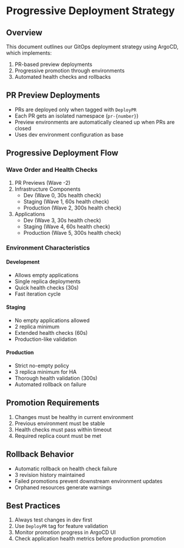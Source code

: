# Progressive Deployment Strategy

## Overview

This document outlines our GitOps deployment strategy using ArgoCD, which implements:

1. PR-based preview deployments
2. Progressive promotion through environments
3. Automated health checks and rollbacks

## PR Preview Deployments

- PRs are deployed only when tagged with `DeployPR`
- Each PR gets an isolated namespace (`pr-{number}`)
- Preview environments are automatically cleaned up when PRs are closed
- Uses dev environment configuration as base

## Progressive Deployment Flow

### Wave Order and Health Checks

1. PR Previews (Wave -2)
2. Infrastructure Components
   - Dev (Wave 0, 30s health check)
   - Staging (Wave 1, 60s health check)
   - Production (Wave 2, 300s health check)
3. Applications
   - Dev (Wave 3, 30s health check)
   - Staging (Wave 4, 60s health check)
   - Production (Wave 5, 300s health check)

### Environment Characteristics

#### Development

- Allows empty applications
- Single replica deployments
- Quick health checks (30s)
- Fast iteration cycle

#### Staging

- No empty applications allowed
- 2 replica minimum
- Extended health checks (60s)
- Production-like validation

#### Production

- Strict no-empty policy
- 3 replica minimum for HA
- Thorough health validation (300s)
- Automated rollback on failure

## Promotion Requirements

1. Changes must be healthy in current environment
2. Previous environment must be stable
3. Health checks must pass within timeout
4. Required replica count must be met

## Rollback Behavior

- Automatic rollback on health check failure
- 3 revision history maintained
- Failed promotions prevent downstream environment updates
- Orphaned resources generate warnings

## Best Practices

1. Always test changes in dev first
2. Use `DeployPR` tag for feature validation
3. Monitor promotion progress in ArgoCD UI
4. Check application health metrics before production promotion
